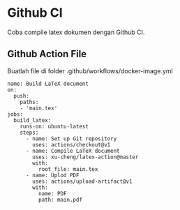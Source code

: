 # Github CI

Coba compile latex dokumen dengan Github CI. 

## Github Action File

Buatlah file di folder .github/workflows/docker-image.yml

```
name: Build LaTeX document
on:
  push:
    paths:
    - 'main.tex'
jobs:
  build_latex:
    runs-on: ubuntu-latest
    steps:
      - name: Set up Git repository
        uses: actions/checkout@v1
      - name: Compile LaTeX document
        uses: xu-cheng/latex-action@master
        with:
          root_file: main.tex
      - name: Uplod PDF 
        uses: actions/upload-artifact@v1
        with:
          name: PDF
          path: main.pdf
```          
